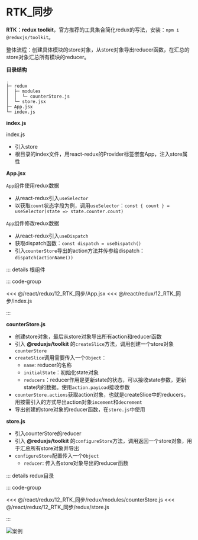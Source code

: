 # RTK_同步

**RTK：redux toolkit**，官方推荐的工具集合简化redux的写法，安装：`npm i @reduxjs/toolkit`。

整体流程：创建具体模块的store对象，从store对象导出reducer函数，在汇总的store对象汇总所有模块的reducer。

**目录结构**

```
.
├─ redux
│  ├─ modules
│  │  └─ counterStore.js
│  └─ store.jsx
├─ App.jsx
└─ index.js
```

**index.js**

index.js
   - 引入store
   - 根目录的index文件，用react-redux的Provider标签嵌套App，注入store属性

**App.jsx**

`App`组件使用redux数据
   - 从react-redux引入`useSelector`
   - 以获取`count`状态字段为例，调用`useSelector`：`const { count } = useSelector(state => state.counter.count)`

`App`组件修改redux数据
   - 从react-redux引入`useDispatch`
   - 获取dispatch函数：`const dispatch = useDispatch()`
   - 引入`counterStore`导出的action方法并传参给dispatch：`dispatch(actionName())`

::: details 根组件

::: code-group 

<<< @/react/redux/12_RTK_同步/App.jsx
<<< @/react/redux/12_RTK_同步/index.js

:::

**counterStore.js**

- 创建store对象，最后从store对象导出所有action和reducer函数
- 引入 **@reduxjs/toolkit** 的`createSlice`方法，调用创建一个store对象`counterStore`
- `createSlice`调用需要传入一个`Object`：
  - `name`: reducer的名称
  - `initialState`：初始化state对象
  - `reducers`：reducer作用是更新state的状态，可以接收state参数，更新state内的数据。使用`action.payLoad`接收参数
- `counterStore.actions`获取action对象，也就是createSlice中的reducers，用按需引入的方式导出action对象`incement`和`decrement`
- 导出创建的store对象的reducer函数，在`store.js`中使用

**store.js**

- 引入counterStore的reducer
- 引入 **@reduxjs/toolkit** 的`configureStore`方法，调用返回一个store对象，用于汇总所有store对象并导出
- `configureStore`配置传入一个`Object`
  - `reducer`: 传入各store对象导出的reducer函数

::: details redux目录

::: code-group 

<<< @/react/redux/12_RTK_同步/redux/modules/counterStore.js
<<< @/react/redux/12_RTK_同步/redux/store.js

:::

![案例](/react/redux/2024-08-23%2009.44.00.gif)